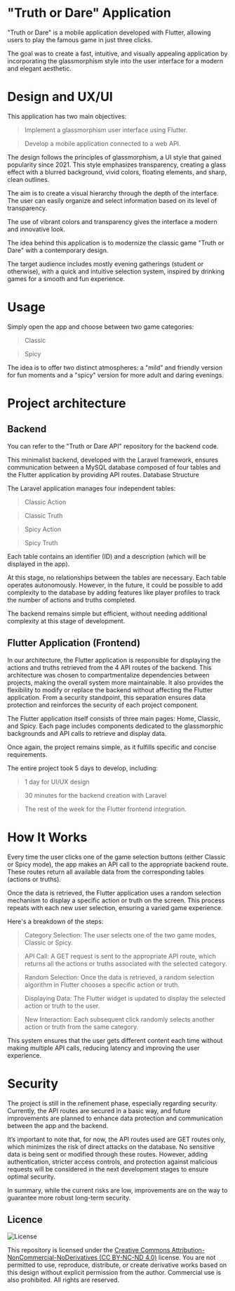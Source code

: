 # "Truth or Dare" Application

"Truth or Dare" is a mobile application developed with Flutter, allowing users to play the famous game in just three clicks.

The goal was to create a fast, intuitive, and visually appealing application by incorporating the glassmorphism style into the user interface for a modern and elegant aesthetic.


# Design and UX/UI

This application has two main objectives:

> Implement a glassmorphism user interface using Flutter.

> Develop a mobile application connected to a web API.

The design follows the principles of glassmorphism, a UI style that gained popularity since 2021. This style emphasizes transparency, creating a glass effect with a blurred background, vivid colors, floating elements, and sharp, clean outlines.

The aim is to create a visual hierarchy through the depth of the interface. The user can easily organize and select information based on its level of transparency.

The use of vibrant colors and transparency gives the interface a modern and innovative look.

The idea behind this application is to modernize the classic game "Truth or Dare" with a contemporary design.

The target audience includes mostly evening gatherings (student or otherwise), with a quick and intuitive selection system, inspired by drinking games for a smooth and fun experience.


# Usage

Simply open the app and choose between two game categories:

> Classic

> Spicy

The idea is to offer two distinct atmospheres: a "mild" and friendly version for fun moments and a "spicy" version for more adult and daring evenings.


# Project architecture


## Backend

You can refer to the "Truth or Dare API" repository for the backend code.

This minimalist backend, developed with the Laravel framework, ensures communication between a MySQL database composed of four tables and the Flutter application by providing API routes.
Database Structure

The Laravel application manages four independent tables:

>  Classic Action

> Classic Truth

> Spicy Action

> Spicy Truth

Each table contains an identifier (ID) and a description (which will be displayed in the app).

At this stage, no relationships between the tables are necessary. Each table operates autonomously. However, in the future, it could be possible to add complexity to the database by adding features like player profiles to track the number of actions and truths completed.

The backend remains simple but efficient, without needing additional complexity at this stage of development.


## Flutter Application (Frontend)

In our architecture, the Flutter application is responsible for displaying the actions and truths retrieved from the 4 API routes of the backend. This architecture was chosen to compartmentalize dependencies between projects, making the overall system more maintainable. It also provides the flexibility to modify or replace the backend without affecting the Flutter application. From a security standpoint, this separation ensures data protection and reinforces the security of each project component.

The Flutter application itself consists of three main pages: Home, Classic, and Spicy. Each page includes components dedicated to the glassmorphic backgrounds and API calls to retrieve and display data.

Once again, the project remains simple, as it fulfills specific and concise requirements.

The entire project took 5 days to develop, including:

> 1 day for UI/UX design

> 30 minutes for the backend creation with Laravel

> The rest of the week for the Flutter frontend integration.

# How It Works

Every time the user clicks one of the game selection buttons (either Classic or Spicy mode), the app makes an API call to the appropriate backend route. These routes return all available data from the corresponding tables (actions or truths).

Once the data is retrieved, the Flutter application uses a random selection mechanism to display a specific action or truth on the screen. This process repeats with each new user selection, ensuring a varied game experience.

Here's a breakdown of the steps:

> Category Selection: The user selects one of the two game modes, Classic or Spicy.

> API Call: 
    A GET request is sent to the appropriate API route, which returns all the actions or truths associated with the selected category.

> Random Selection: 
    Once the data is retrieved, a random selection algorithm in Flutter chooses a specific action or truth.

> Displaying Data: 
    The Flutter widget is updated to display the selected action or truth to the user.

> New Interaction: 
    Each subsequent click randomly selects another action or truth from the same category.


This system ensures that the user gets different content each time without making multiple API calls, reducing latency and improving the user experience.

# Security

The project is still in the refinement phase, especially regarding security. Currently, the API routes are secured in a basic way, and future improvements are planned to enhance data protection and communication between the app and the backend.

It’s important to note that, for now, the API routes used are GET routes only, which minimizes the risk of direct attacks on the database. No sensitive data is being sent or modified through these routes. However, adding authentication, stricter access controls, and protection against malicious requests will be considered in the next development stages to ensure optimal security.

In summary, while the current risks are low, improvements are on the way to guarantee more robust long-term security.

## Licence

![License](https://img.shields.io/badge/license-CC%20BY--NC--ND%204.0-blue.svg)

This repository is licensed under the [Creative Commons Attribution-NonCommercial-NoDerivatives (CC BY-NC-ND 4.0)](https://creativecommons.org/licenses/by-nc-nd/4.0/) license. You are not permitted to use, reproduce, distribute, or create derivative works based on this design without explicit permission from the author. Commercial use is also prohibited. All rights are reserved.
